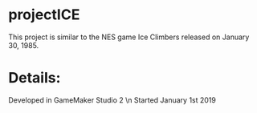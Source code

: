 # projectICE
This project is similar to the NES game Ice Climbers released on January 30, 1985.

# Details:
Developed in GameMaker Studio 2 \n
Started January 1st 2019
